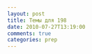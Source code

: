 ```yaml
---
layout: post
title: Темы для 198
date: 2010-07-27T13:19:00
comments: true
categories: prep
---
```


